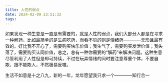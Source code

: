 ```yaml
---
title: 人性的弱点
date: 2024-02-09 23:51:32
tags:
---
```

如果发现一种生意是一直是有需要的，就是人性的弱点，我们大部分人都是在寻求一种解药，比如最简单的是生病吃药，而看不见的则是情绪药————无形且最有效的。好比我不开心了，需要购买快乐价值；我生气了，需要购买发泄价值；我失落了，需要购买认同价值，总之，总有一种你需要的“解药”来解决问题。这种生意尽管利用了人性但是却可持续，不过在玩弄情绪的同时要注意尊重个体，不要自欺，跟不能欺人，不然极易反噬。

生活不如意是十之八九，新的一年，龙年愿望我只求一个————知行合一
